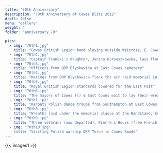 ```yaml
---
title: "70th Anniversary"
description: "70th Anniversary of Cowes Blitz 2012"
draft: false
menu: "gallery"
weight: 4
folder: "anniversary_70"

pics:
  - img: "70th1.jpg"
    title: "Cowes British Legion band playing outside Waitrose, E. Cowes"
  - img: "70th2.jpg"
    title: "Captain Francki's daughter, Janina Dorowszkowska, lays flowers at the memorial"
  - img: "70th3.jpg"
    title: "Officers from ORP Blyskawica at East Cowes cemetery"
  - img: "70th4.jpg"
    title: "Ratings from ORP Blyskawica flank the air raid memorial in East Cowes cemetery"
  - img: "70th5.jpg"
    title: "Royal British Legion standards lowered for the Last Post"
  - img: "70th6.jpg"
    title: "The mayors of Cowes (l) & East Cowes wait to lay their wreaths"
  - img: "70th7.jpg"
    title: "Karpaty Polish dance troupe from Southampton at East Cowes town hall"
  - img: "70th8.jpg"
    title: "Wreaths laid under the memorial plaque at the Bandstand, Cowes Parade"
  - img: "70th9.jpg"
    title: "Three veterans (now departed), Pierre L'Hours (free French Navy) 3rd left...Billy Kulik (Polish army) 5th left...Harry Jach (Polish Navy/Blyskawica) 2nd right"
  - img: "70th10.jpg"
    title: "Visiting Polish warship ORP Torun in Cowes Roads"
---
```


 {{< images1 >}}

